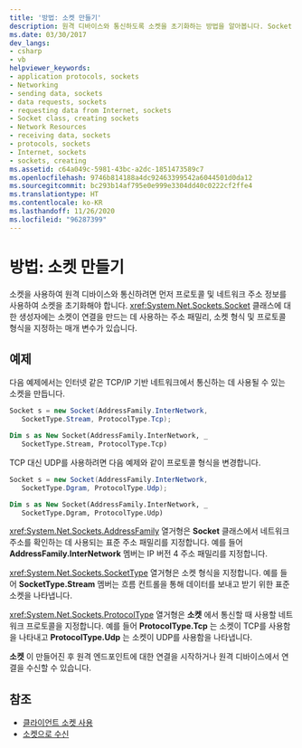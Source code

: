 ```yaml
---
title: '방법: 소켓 만들기'
description: 원격 디바이스와 통신하도록 소켓을 초기화하는 방법을 알아봅니다. Socket 클래스를 사용하여 주소 패밀리, 소켓 형식, 프로토콜 유형을 지정합니다.
ms.date: 03/30/2017
dev_langs:
- csharp
- vb
helpviewer_keywords:
- application protocols, sockets
- Networking
- sending data, sockets
- data requests, sockets
- requesting data from Internet, sockets
- Socket class, creating sockets
- Network Resources
- receiving data, sockets
- protocols, sockets
- Internet, sockets
- sockets, creating
ms.assetid: c64a049c-5981-43bc-a2dc-1851473589c7
ms.openlocfilehash: 9746b814188a4dc92463399542a6044501d0da12
ms.sourcegitcommit: bc293b14af795e0e999e3304dd40c0222cf2ffe4
ms.translationtype: HT
ms.contentlocale: ko-KR
ms.lasthandoff: 11/26/2020
ms.locfileid: "96287399"
---
```

# <a name="how-to-create-a-socket"></a>방법: 소켓 만들기

소켓을 사용하여 원격 디바이스와 통신하려면 먼저 프로토콜 및 네트워크 주소 정보를 사용하여 소켓을 초기화해야 합니다. <xref:System.Net.Sockets.Socket> 클래스에 대한 생성자에는 소켓이 연결을 만드는 데 사용하는 주소 패밀리, 소켓 형식 및 프로토콜 형식을 지정하는 매개 변수가 있습니다.  
  
## <a name="example"></a>예제  

 다음 예제에서는 인터넷 같은 TCP/IP 기반 네트워크에서 통신하는 데 사용될 수 있는 소켓을 만듭니다.  
  
```csharp  
Socket s = new Socket(AddressFamily.InterNetwork,
   SocketType.Stream, ProtocolType.Tcp);  
```  
  
```vb  
Dim s as New Socket(AddressFamily.InterNetwork, _  
   SocketType.Stream, ProtocolType.Tcp)  
```  
  
 TCP 대신 UDP를 사용하려면 다음 예제와 같이 프로토콜 형식을 변경합니다.  
  
```csharp  
Socket s = new Socket(AddressFamily.InterNetwork,
   SocketType.Dgram, ProtocolType.Udp);  
```  
  
```vb  
Dim s as New Socket(AddressFamily.InterNetwork, _  
   SocketType.Dgram, ProtocolType.Udp)  
```  
  
 <xref:System.Net.Sockets.AddressFamily> 열거형은 **Socket** 클래스에서 네트워크 주소를 확인하는 데 사용되는 표준 주소 패밀리를 지정합니다. 예를 들어 **AddressFamily.InterNetwork** 멤버는 IP 버전 4 주소 패밀리를 지정합니다.  
  
 <xref:System.Net.Sockets.SocketType> 열거형은 소켓 형식을 지정합니다. 예를 들어 **SocketType.Stream** 멤버는 흐름 컨트롤을 통해 데이터를 보내고 받기 위한 표준 소켓을 나타냅니다.  
  
 <xref:System.Net.Sockets.ProtocolType> 열거형은 **소켓** 에서 통신할 때 사용할 네트워크 프로토콜을 지정합니다. 예를 들어 **ProtocolType.Tcp** 는 소켓이 TCP를 사용함을 나타내고 **ProtocolType.Udp** 는 소켓이 UDP를 사용함을 나타냅니다.  
  
 **소켓** 이 만들어진 후 원격 엔드포인트에 대한 연결을 시작하거나 원격 디바이스에서 연결을 수신할 수 있습니다.  
  
## <a name="see-also"></a>참조

- [클라이언트 소켓 사용](using-client-sockets.md)
- [소켓으로 수신](listening-with-sockets.md)
